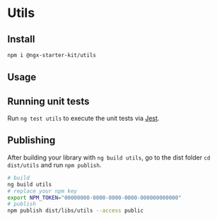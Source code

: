 # Utils

## Install

```bash
npm i @ngx-starter-kit/utils
```

## Usage

## Running unit tests

Run `ng test utils` to execute the unit tests via [Jest](https://jestjs.io).

## Publishing

After building your library with `ng build utils`, go to the dist folder `cd dist/utils` and run `npm publish`.

```bash
# build
ng build utils
# replace your npm key
export NPM_TOKEN="00000000-0000-0000-0000-000000000000"
# publish
npm publish dist/libs/utils --access public
```
